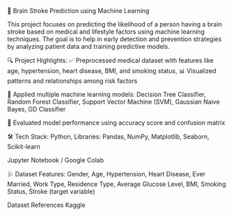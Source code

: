 🧠 Brain Stroke Prediction using Machine Learning

This project focuses on predicting the likelihood of a person having a brain stroke based on medical and lifestyle factors using machine learning techniques. The goal is to help in early detection and prevention strategies by analyzing patient data and training predictive models.

🔍 Project Highlights:
✅ Preprocessed medical dataset with features like age, hypertension, heart disease, BMI, and smoking status,
📊 Visualized patterns and relationships among risk factors

🧠 Applied multiple machine learning models:
Decision Tree Classifier,
Random Forest Classifier,
Support Vector Machine (SVM),
Gaussian Naive Bayes,
GD Classifier

🧪 Evaluated model performance using accuracy score and confusion matrix

🛠️ Tech Stack:
Python,
Libraries: Pandas, NumPy, Matplotlib, Seaborn, Scikit-learn

Jupyter Notebook / Google Colab

🩺 Dataset Features:
Gender, Age,
Hypertension, Heart Disease,
Ever Married, Work Type,
Residence Type,
Average Glucose Level, BMI,
Smoking Status,
Stroke (target variable)

Dataset
References Kaggle




